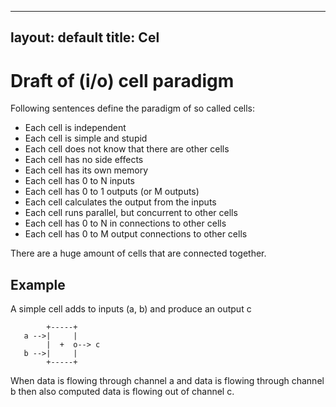 
---
layout: default
title: Cel
---

# Draft of (i/o) cell paradigm

Following sentences define the paradigm of so called cells:

 * Each cell is independent
 * Each cell is simple and stupid
 * Each cell does not know that there are other cells
 * Each cell has no side effects
 * Each cell has its own memory
 * Each cell has 0 to N inputs
 * Each cell has 0 to 1 outputs (or M outputs)
 * Each cell calculates the output from the inputs
 * Each cell runs parallel, but concurrent to other cells
 * Each cell has 0 to N in connections to other cells
 * Each cell has 0 to M output connections to other cells
 
There are a huge amount of cells that are connected together.

## Example

A simple cell adds to inputs (a, b) and produce an output c

```
        +-----+
   a -->|     |
        |  +  o--> c
   b -->|     |
        +-----+
```
   
  When data is flowing through channel a and data is flowing through channel b
  then also computed data is flowing out of channel c.
 
